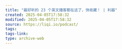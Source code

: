 ```yaml
---
title: "最好听的 23 个英文播客都在这了，快收藏！ | 利器"
created: 2025-04-05T17:58:32
modified: 2025-04-05T17:58:32
source: https://liqi.io/podcast/
tags:
tags-link:
type: archive-web
---
```

